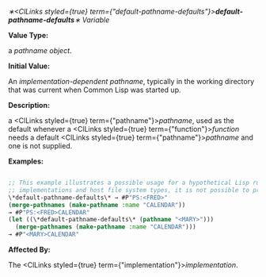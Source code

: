*∗<ClLinks styled={true} term={"default-pathname-defaults"}><b>*default-pathname-defaults*</b></ClLinks>∗ Variable* 



**Value Type:** 



a *pathname object*. 



**Initial Value:** 



An *implementation-dependent pathname*, typically in the working directory that was current when Common Lisp was started up. 



**Description:** 



a <ClLinks styled={true} term={"pathname"}><i>pathname</i></ClLinks>, used as the default whenever a <ClLinks styled={true} term={"function"}><i>function</i></ClLinks> needs a default <ClLinks styled={true} term={"pathname"}><i>pathname</i></ClLinks> and one is not supplied. 



**Examples:**
```lisp

;; This example illustrates a possible usage for a hypothetical Lisp running on a ;; DEC TOPS-20 file system. Since pathname conventions vary between Lisp 
;; implementations and host file system types, it is not possible to provide a ;; general-purpose, conforming example. 
\*default-pathname-defaults\* → #P"PS:<FRED>" 
(merge-pathnames (make-pathname :name "CALENDAR")) 
→ #P"PS:<FRED>CALENDAR" 
(let ((\*default-pathname-defaults\* (pathname "<MARY>"))) 
  (merge-pathnames (make-pathname :name "CALENDAR"))) 
→ #P"<MARY>CALENDAR" 

```
**Affected By:** 



The <ClLinks styled={true} term={"implementation"}><i>implementation</i></ClLinks>. 



